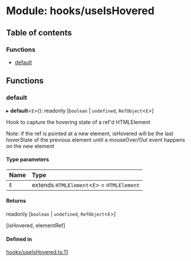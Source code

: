 # Module: hooks/useIsHovered

## Table of contents

### Functions

- [default](../wiki/hooks.useIsHovered#default)

## Functions

### default

▸ **default**<`E`\>(): readonly [`boolean` \| `undefined`, `RefObject`<`E`\>]

Hook to capture the hovering state of a ref'd HTMLElement

Note: if the ref is pointed at a new element, isHovered will be the last hoverState of the previous element
until a mouseOver/Out event happens on the new element

#### Type parameters

| Name | Type |
| :------ | :------ |
| `E` | extends `HTMLElement`<`E`\> = `HTMLElement` |

#### Returns

readonly [`boolean` \| `undefined`, `RefObject`<`E`\>]

[isHovered, elementRef]

#### Defined in

[hooks/useIsHovered.ts:11](https://github.com/tristanjohnson849/react-controlled-animations/blob/4e9f56f/src/hooks/useIsHovered.ts#L11)
